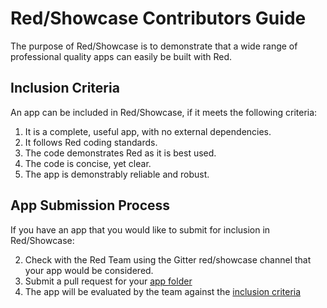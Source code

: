 # Red/Showcase Contributors Guide

The purpose of Red/Showcase is to demonstrate that a wide range of professional quality apps can easily be built with Red.

## Inclusion Criteria
An app can be included in Red/Showcase, if it meets the following criteria:

1. It is a complete, useful app, with no external dependencies. 
2. It follows Red coding standards.
3. The code demonstrates Red as it is best used.
4. The code is concise, yet clear.
5. The app is demonstrably reliable and robust.

## App Submission Process
If you have an app that you would like to submit for inclusion in Red/Showcase:

2. Check with the Red Team using the Gitter red/showcase channel that your app would be considered.
3. Submit a pull request for your [app folder](#App-Folder-Contents)
4. The app will be evaluated by the team against the [inclusion criteria](#Inclusion-Criteria)
